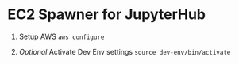 # EC2 Spawner for JupyterHub

1. Setup AWS
`aws configure`

2. *Optional* Activate Dev Env settings
`source dev-env/bin/activate`
